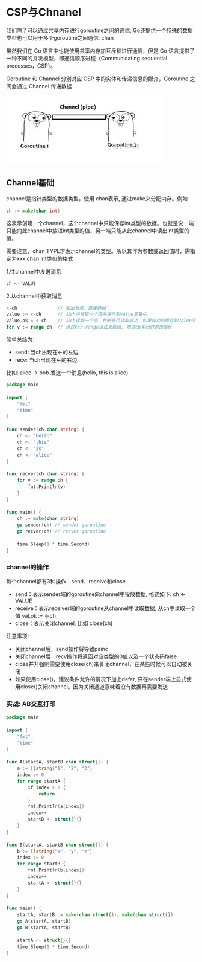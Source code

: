 # CSP与Chnanel

我们除了可以通过共享内存进行goroutine之间的通信, Go还提供一个特殊的数据类型也可以用于多个goroutine之间通信: chan

虽然我们在 Go 语言中也能使用共享内存加互斥锁进行通信，但是 Go 语言提供了一种不同的并发模型，即通信顺序进程（Communicating sequential processes，CSP）。

Goroutine 和 Channel 分别对应 CSP 中的实体和传递信息的媒介，Goroutine 之间会通过 Channel 传递数据

![](../image/go-chan.jpg)

## Channel基础

channel是指针类型的数据类型，使用 chan表示, 通过make来分配内存。例如

```go
ch := make(chan int)
```

这表示创建一个channel，这个channel中只能保存int类型的数据。也就是说一端只能向此channel中放进int类型的值，另一端只能从此channel中读出int类型的值。

需要注意，chan TYPE才表示channel的类型。所以其作为参数或返回值时，需指定为xxx chan int类似的格式

1.往channel中发送消息
```go
ch <- VALUE
```

2.从channel中获取消息
```go
<-ch               // 取出消息，直接扔掉
value := <-ch      // 从ch中读取一个值并保存到value变量中
value,ok = <-ch    // 从ch读取一个值，判断是否读取成功，如果成功则保存到value变量中
for v := range ch  // 通过for range语法来取值, 知道ch关闭时退出循环
```

简单总结为:
+ send: 当ch出现在<-的左边
+ recv: 当ch出现在<-的右边

比如: alice -> bob 发送一个消息(hello, this is alice)
```go
package main

import (
	"fmt"
	"time"
)

func sender(ch chan string) {
	ch <- "hello"
	ch <- "this"
	ch <- "is"
	ch <- "alice"
}

func recver(ch chan string) {
	for v := range ch {
		fmt.Println(v)
	}
}

func main() {
	ch := make(chan string)
	go sender(ch) // sender goroutine
	go recver(ch) // recver goroutine

	time.Sleep(1 * time.Second)
}
```




### channel的操作

每个channel都有3种操作：send、receive和close
+ send：表示sender端的goroutine向channel中投放数据, 格式如下: ch <- VALUE
+ receive：表示receiver端的goroutine从channel中读取数据, 从ch中读取一个值 val,ok := <-ch          
+ close：表示关闭channel, 比如 close(ch)

注意事项:
+ 关闭channel后，send操作将导致painc
+ 关闭channel后，recv操作将返回对应类型的0值以及一个状态码false
+ close并非强制需要使用close(ch)来关闭channel，在某些时候可以自动被关闭
+ 如果使用close()，建议条件允许的情况下加上defer, 只在sender端上显式使用close()关闭channel。因为关闭通道意味着没有数据再需要发送


### 实战: AB交互打印

```go
package main

import (
	"fmt"
	"time"
)

func A(startA, startB chan struct{}) {
	a := []string{"1", "2", "3"}
	index := 0
	for range startA {
		if index > 2 {
			return
		}
		fmt.Println(a[index])
		index++
		startB <- struct{}{}
	}
}

func B(startA, startB chan struct{}) {
	b := []string{"x", "y", "z"}
	index := 0
	for range startB {
		fmt.Println(b[index])
		index++
		startA <- struct{}{}
	}
}

func main() {
	startA, startB := make(chan struct{}), make(chan struct{})
	go A(startA, startB)
	go B(startA, startB)

	startA <- struct{}{}
	time.Sleep(1 * time.Second)
}
```